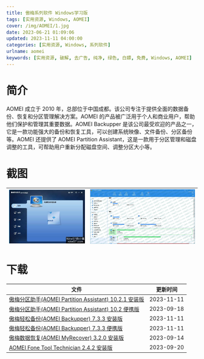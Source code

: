 ```yaml
---
title: 傲梅系列软件 Windows学习版
tags: [实用资源, Windows, AOMEI]
cover: /img/AOMEI/1.jpg
date: 2023-06-21 01:09:06
updated: 2023-11-11 04:00:00
categories: [实用资源, Windows, 系列软件]
urlname: aomei
keywords: [实用资源, 破解, 去广告, 纯净, 绿色, 白嫖, 免费, Windows, AOMEI]
---
```


# 简介

AOMEI 成立于 2010 年，总部位于中国成都。该公司专注于提供全面的数据备份、恢复和分区管理解决方案。AOMEI 的产品被广泛用于个人和商业用户，帮助他们保护和管理其重要数据。AOMEI Backupper 是该公司最受欢迎的产品之一，它是一款功能强大的备份和恢复工具，可以创建系统映像、文件备份、分区备份等。AOMEI 还提供了 AOMEI Partition Assistant，这是一款用于分区管理和磁盘调整的工具，可帮助用户重新分配磁盘空间、调整分区大小等。

# 截图

| ![AOMEI Backupper](/img/AOMEI/2.jpg) | ![AOMEI Partition Assistant](/img/AOMEI/3.jpg) |
| :----------------------------------: | :--------------------------------------------: |

# 下载

| 文件                                                                                                                           | 更新时间   |
| ------------------------------------------------------------------------------------------------------------------------------ | ---------- |
| [傲梅分区助手(AOMEI Partition Assistant) 10.2.1 安装版](/download/index.html?f=AOMEI-Partition-Assistant-10.2.1.zip)           | 2023-11-11 |
| [傲梅分区助手(AOMEI Partition Assistant) 10.2 便携版](/download/index.html?f=Aomei-Partition-Assistant-10.2.0-Te-Portable.zip) | 2023-09-18 |
| [傲梅轻松备份(AOMEI Backupper) 7.3.3 安装版](/download/index.html?f=AOMEI-Backupper-7.3.3.zip)                                 | 2023-11-11 |
| [傲梅轻松备份(AOMEI Backupper) 7.3.3 便携版](/download/index.html?f=Aomei-Backupper-7.3.3-Te-Plus-Full-Portable.zip)           | 2023-11-11 |
| [傲梅数据恢复(AOMEI MyRecover) 3.2.0 安装版](/download/index.html?f=AOMEI-MyRecover-Professional-Technician-3.5.0.zip)         | 2023-09-14 |
| [AOMEI Fone Tool Technician 2.4.2 安装版](/download/index.html?f=AOMEI-Fone-Tool-Technician-2.4.2.zip)                         | 2023-09-20 |
